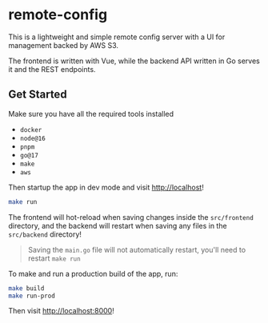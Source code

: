 # remote-config

This is a lightweight and simple remote config server with a UI for management backed by AWS S3.

The frontend is written with Vue, while the backend API written in Go serves it and the REST endpoints.

## Get Started

Make sure you have all the required tools installed

- `docker`
- `node@16`
- `pnpm`
- `go@17`
- `make`
- `aws`

Then startup the app in dev mode and visit <http://localhost>!

```bash
make run
```

The frontend will hot-reload when saving changes inside the `src/frontend` directory, and the backend will restart when saving any files in the `src/backend` directory!

> Saving the `main.go` file will not automatically restart, you'll need to restart `make run`

To make and run a production build of the app, run:

```bash
make build
make run-prod
```

Then visit <http://localhost:8000>!
